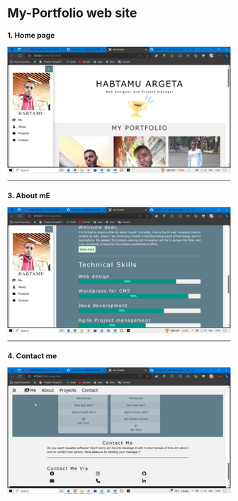 # My-Portfolio web site 
### 1. Home page
![image](https://github.com/HabtamuArgeta/My-Portfolio/blob/master/IMAGES/2023-09-26%2010-47-46-88.png)


<hr />

### 3. About mE
![image](https://github.com/HabtamuArgeta/My-Portfolio/blob/master/IMAGES/2023-09-26%2010-48-21-50.png)

<hr />

### 4. Contact me 
![image](https://github.com/HabtamuArgeta/My-Portfolio/blob/master/IMAGES/2023-09-26%2010-48-59-44.png)

